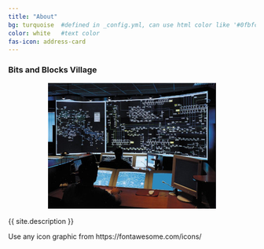 ```yaml
---
title: "About"
bg: turquoise  #defined in _config.yml, can use html color like '#0fbfcf'
color: white   #text color
fas-icon: address-card
---
```


### Bits and Blocks Village
<div>
    <center>
        <img src='img/goodnoc-256p.jpeg' />
    </center>
    <p>{{ site.description }}</p>
    <p>Use any icon graphic from https://fontawesome.com/icons/</p>
</div>
